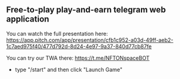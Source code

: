 ## Free-to-play play-and-earn telegram web application 

You can watch the full presentation here: https://app.pitch.com/app/presentation/cfb1c952-a03d-49ff-aeb2-1c7aed975f40/477d792d-8d24-4e97-9a37-840d77cb87fe

You can try our TWA there: https://t.me/NFTONspaceBOT

- type "/start" and then click "Launch Game"


